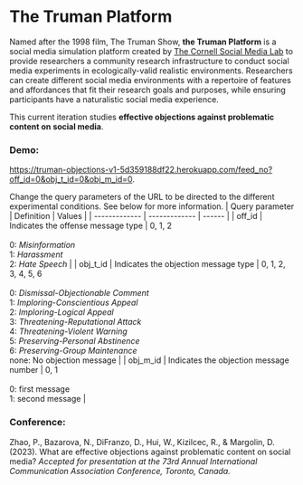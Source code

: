 The Truman Platform 
=======================

Named after the 1998 film, The Truman Show, **the Truman Platform** is a social media simulation platform created by [The Cornell Social Media Lab](https://socialmedialab.cornell.edu/) to provide researchers a community research infrastructure to conduct social media experiments in ecologically-valid realistic environments. Researchers can create different social media environments with a repertoire of features and affordances that fit their research goals and purposes, while ensuring participants have a naturalistic social media experience. 

This current iteration studies **effective objections against problematic content on social media**. 

### **Demo:** 
https://truman-objections-v1-5d359188df22.herokuapp.com/feed_no?off_id=0&obj_t_id=0&obj_m_id=0.

Change the query parameters of the URL to be directed to the different experimental conditions. See below for more information.
| Query parameter  | Definition | Values |
| ------------- | ------------- | ------ |
| off_id  | Indicates the offense message type  | 0, 1, 2<br/><br/> 0: _Misinformation_<br/>1: _Harassment_<br/>2: _Hate Speech_ |
| obj_t_id  | Indicates the objection message type  | 0, 1, 2, 3, 4, 5, 6<br/><br/>0: _Dismissal-Objectionable Comment_<br/>1: _Imploring-Conscientious Appeal_<br/>2: _Imploring-Logical Appeal_<br/>3: _Threatening-Reputational Attack_<br/>4: _Threatening-Violent Warning_<br/>5: _Preserving-Personal Abstinence_<br/>6: _Preserving-Group Maintenance_<br/>none: No objection message |
| obj_m_id  | Indicates the objection message number  | 0, 1 <br/><br/> 0: first message<br/>1: second message |

### **Conference:**
Zhao, P., Bazarova, N., DiFranzo, D., Hui, W., Kizilcec, R., & Margolin, D. (2023). What are effective objections against problematic content on social media? _Accepted for presentation at the 73rd Annual International Communication Association Conference, Toronto, Canada._

